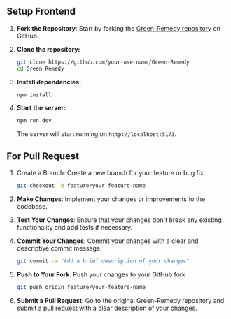 ## Setup Frontend

1. **Fork the Repository**: Start by forking the [Green-Remedy repository](https://github.com/swarnendu19/Green-Remedy) on GitHub.

2. **Clone the repository:**

    ```bash
    git clone https://github.com/your-username/Green-Remedy
    cd Green Remedy
    ```

3. **Install dependencies:**

    ```bash
    npm install
    ```

4. **Start the server:**

    ```bash
    npm run dev
    ```

   The server will start running on `http://localhost:5173`.

## For Pull Request 

1. Create a Branch: Create a new branch for your feature or bug fix.

   ```bash
   git checkout -b feature/your-feature-name
   ```

2. **Make Changes**: Implement your changes or improvements to the codebase.
3. **Test Your Changes**: Ensure that your changes don't break any existing functionality and add tests if necessary.
4. **Commit Your Changes**: Commit your changes with a clear and descriptive commit message.
   ```bash
   git commit -m "Add a brief description of your changes"
   ```
5. **Push to Your Fork**: Push your changes to your GitHub fork
   ```bash
   git push origin feature/your-feature-name
   ```
6. **Submit a Pull Request**: Go to the original Green-Remedy repository and submit a pull request with a clear description of your changes.



